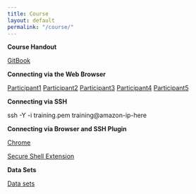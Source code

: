 ```yaml
---
title: Course
layout: default
permalink: "/course/"
---
```


**Course Handout**

[GitBook](https://tobiasrausch.gitbooks.io/variant-calling/content/)


**Connecting via the Web Browser**

[Participant1](chrome-extension://pnhechapfaindjhompbnflcldabbghjo/html/nassh.html#training@ec2-18-185-116-251.eu-central-1.compute.amazonaws.com:22)
[Participant2](chrome-extension://pnhechapfaindjhompbnflcldabbghjo/html/nassh.html#training@ec2-18-195-117-54.eu-central-1.compute.amazonaws.com:22)
[Participant3](chrome-extension://pnhechapfaindjhompbnflcldabbghjo/html/nassh.html#training@ec2-18-185-130-1.eu-central-1.compute.amazonaws.com:22)
[Participant4](chrome-extension://pnhechapfaindjhompbnflcldabbghjo/html/nassh.html#training@ec2-18-184-100-243.eu-central-1.compute.amazonaws.com:22)
[Participant5](chrome-extension://pnhechapfaindjhompbnflcldabbghjo/html/nassh.html#training@ec2-18-195-35-253.eu-central-1.compute.amazonaws.com:22)


**Connecting via SSH**

ssh -Y -i training.pem training@amazon-ip-here

**Connecting via Browser and SSH Plugin**

[Chrome](https://www.google.com/chrome/)

[Secure Shell Extension](https://chrome.google.com/webstore/detail/secure-shell-app/pnhechapfaindjhompbnflcldabbghjo)

**Data Sets**

[Data sets](ftp://ftp-exchange.embl-heidelberg.de/pub/exchange/rausch/outgoing/course/)

